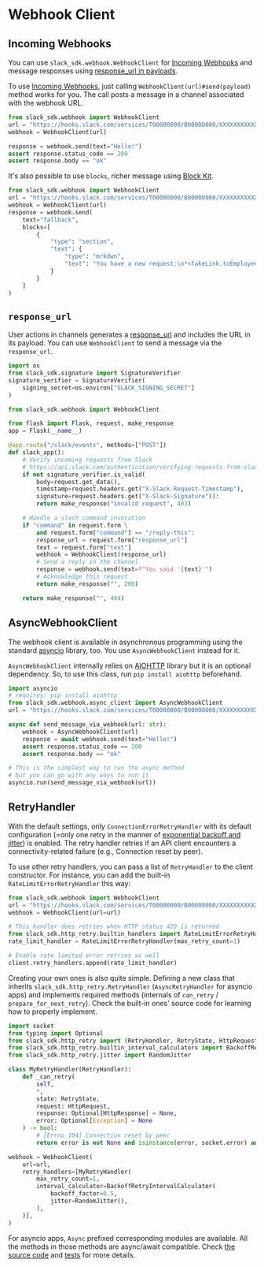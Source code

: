 # Webhook Client

## Incoming Webhooks

You can use `slack_sdk.webhook.WebhookClient` for [Incoming Webhooks](https://api.slack.com/messaging/webhooks) and message responses using [response_url in payloads](https://api.slack.com/interactivity/handling#message_responses).

To use [Incoming Webhooks](https://api.slack.com/messaging/webhooks), just calling `WebhookClient(url)#send(payload)` method works for you. The call posts a message in a channel associated with the webhook URL.

``` python
from slack_sdk.webhook import WebhookClient
url = "https://hooks.slack.com/services/T00000000/B00000000/XXXXXXXXXXXXXXXXXXXXXXXX"
webhook = WebhookClient(url)

response = webhook.send(text="Hello!")
assert response.status_code == 200
assert response.body == "ok"
```

It's also possible to use `blocks`, richer message using [Block
Kit](https://api.slack.com/block-kit).

``` python
from slack_sdk.webhook import WebhookClient
url = "https://hooks.slack.com/services/T00000000/B00000000/XXXXXXXXXXXXXXXXXXXXXXXX"
webhook = WebhookClient(url)
response = webhook.send(
    text="fallback",
    blocks=[
        {
            "type": "section",
            "text": {
                "type": "mrkdwn",
                "text": "You have a new request:\n*<fakeLink.toEmployeeProfile.com|Fred Enriquez - New device request>*"
            }
        }
    ]
)
```

## `response_url`

User actions in channels generates a
[response_url](https://api.slack.com/interactivity/handling#message_responses)
and includes the URL in its payload. You can use `WebhookClient` to send
a message via the `response_url`.

``` python
import os
from slack_sdk.signature import SignatureVerifier
signature_verifier = SignatureVerifier(
    signing_secret=os.environ["SLACK_SIGNING_SECRET"]
)

from slack_sdk.webhook import WebhookClient

from flask import Flask, request, make_response
app = Flask(__name__)

@app.route("/slack/events", methods=["POST"])
def slack_app():
    # Verify incoming requests from Slack
    # https://api.slack.com/authentication/verifying-requests-from-slack
    if not signature_verifier.is_valid(
        body=request.get_data(),
        timestamp=request.headers.get("X-Slack-Request-Timestamp"),
        signature=request.headers.get("X-Slack-Signature")):
        return make_response("invalid request", 403)

    # Handle a slash command invocation
    if "command" in request.form \
        and request.form["command"] == "/reply-this":
        response_url = request.form["response_url"]
        text = request.form["text"]
        webhook = WebhookClient(response_url)
        # Send a reply in the channel
        response = webhook.send(text=f"You said '{text}'")
        # Acknowledge this request
        return make_response("", 200)

    return make_response("", 404)
```

## AsyncWebhookClient

The webhook client is available in asynchronous programming using the
standard [asyncio](https://docs.python.org/3/library/asyncio.html)
library, too. You use `AsyncWebhookClient` instead for it.

`AsyncWebhookClient` internally relies on
[AIOHTTP](https://docs.aiohttp.org/en/stable/) library but it is an
optional dependency. So, to use this class, run `pip install aiohttp`
beforehand.

``` python
import asyncio
# requires: pip install aiohttp
from slack_sdk.webhook.async_client import AsyncWebhookClient
url = "https://hooks.slack.com/services/T00000000/B00000000/XXXXXXXXXXXXXXXXXXXXXXXX"

async def send_message_via_webhook(url: str):
    webhook = AsyncWebhookClient(url)
    response = await webhook.send(text="Hello!")
    assert response.status_code == 200
    assert response.body == "ok"

# This is the simplest way to run the async method
# but you can go with any ways to run it
asyncio.run(send_message_via_webhook(url))
```

## RetryHandler

With the default settings, only `ConnectionErrorRetryHandler` with its
default configuration (=only one retry in the manner of [exponential
backoff and
jitter](https://aws.amazon.com/blogs/architecture/exponential-backoff-and-jitter/))
is enabled. The retry handler retries if an API client encounters a
connectivity-related failure (e.g., Connection reset by peer).

To use other retry handlers, you can pass a list of `RetryHandler` to
the client constructor. For instance, you can add the built-in
`RateLimitErrorRetryHandler` this way:

``` python
from slack_sdk.webhook import WebhookClient
url = "https://hooks.slack.com/services/T00000000/B00000000/XXXXXXXXXXXXXXXXXXXXXXXX"
webhook = WebhookClient(url=url)

# This handler does retries when HTTP status 429 is returned
from slack_sdk.http_retry.builtin_handlers import RateLimitErrorRetryHandler
rate_limit_handler = RateLimitErrorRetryHandler(max_retry_count=1)

# Enable rate limited error retries as well
client.retry_handlers.append(rate_limit_handler)
```

Creating your own ones is also quite simple. Defining a new class that
inherits `slack_sdk.http_retry.RetryHandler` (`AsyncRetryHandler` for
asyncio apps) and implements required methods (internals of `can_retry`
/ `prepare_for_next_retry`). Check the built-in ones' source code for
learning how to properly implement.

``` python
import socket
from typing import Optional
from slack_sdk.http_retry import (RetryHandler, RetryState, HttpRequest, HttpResponse)
from slack_sdk.http_retry.builtin_interval_calculators import BackoffRetryIntervalCalculator
from slack_sdk.http_retry.jitter import RandomJitter

class MyRetryHandler(RetryHandler):
    def _can_retry(
        self,
        *,
        state: RetryState,
        request: HttpRequest,
        response: Optional[HttpResponse] = None,
        error: Optional[Exception] = None
    ) -> bool:
        # [Errno 104] Connection reset by peer
        return error is not None and isinstance(error, socket.error) and error.errno == 104

webhook = WebhookClient(
    url=url,
    retry_handlers=[MyRetryHandler(
        max_retry_count=1,
        interval_calculator=BackoffRetryIntervalCalculator(
            backoff_factor=0.5,
            jitter=RandomJitter(),
        ),
    )],
)
```

For asyncio apps, `Async` prefixed corresponding modules are available.
All the methods in those methods are async/await compatible. Check [the
source
code](https://github.com/slackapi/python-slack-sdk/blob/main/slack_sdk/http_retry/async_handler.py)
and
[tests](https://github.com/slackapi/python-slack-sdk/blob/main/tests/slack_sdk_async/web/test_async_web_client_http_retry.py)
for more details.
